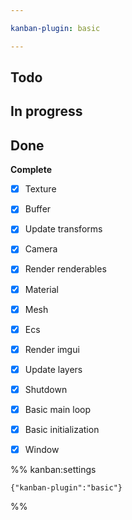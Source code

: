 ```yaml
---

kanban-plugin: basic

---
```


## Todo



## In progress



## Done

**Complete**
- [x] Texture
- [x] Buffer
- [x] Update transforms
- [x] Camera
- [x] Render renderables
- [x] Material
- [x] Mesh
- [x] Ecs
- [x] Render imgui
- [x] Update layers
- [x] Shutdown
- [x] Basic main loop
- [x] Basic initialization
- [x] Window




%% kanban:settings
```
{"kanban-plugin":"basic"}
```
%%